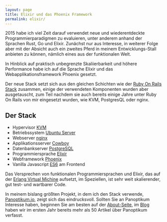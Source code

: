```yaml
---
layout: page
title: Elixir und das Phoenix Framework
permalink: elixir/
---
```


2015 habe ich viel Zeit darauf verwendet neue und wiederentdeckte
Programmierparadigmen zu evaluieren, unter anderem anhand der
Sprachen Rust, Go und Elixir. Zunächst nur aus Interesse, in
weiterer Folge aber mit der Absicht auch ein zweites Pferd in meinem
Entwicklungs-Stall anbieten zu können, nämlich eines aus der funktionalen
Welt.

In Hinblick auf praktisch unbegrenzte Skaliierbarkeit und höhere Performance
habe ich auf die Sprache Elixir und das Webapplikationsframework Phoenix
gesetzt.

Der neue Stack setzt sich aus den gleichen Schichten wie der [Ruby On Rails Stack](/stack) zusammen,
einige der verwendeten Komponenten wurden aber ausgetauscht, zum Teil nachdem sie auch bereits
einige Jahre unter Ruby On Rails von mir eingesetzt wurden, wie KVM, PostgresQL oder nginx.

## Der Stack

* Hypervisor [KVM](https://www.linux-kvm.org/page/Main_Page)
* Betriebssystem [Ubuntu Server](https://www.ubuntu.com/server)
* Webserver [nginx](https://nginx.org/en/)
* Applikationsserver [Cowboy](https://ninenines.eu/)
* Datenbankserver [PostgreSQL](https://www.postgresql.org/)
* Programmiersprache [Elixir](https://elixir-lang.org/)
* Webframework [Phoenix](http://phoenixframework.org/)
* Vanilla Javascript [ES6](http://es6-features.org/#Constants) am Frontend


Das Versprechen von funktionalen Programmiersprachen und Elixir, das auf der
[Erlang Virtual Michine](https://en.wikipedia.org/wiki/Erlang_(programming_language)) aufsetzt,
im Speziellen, ist sehr weit skalierender, gut test- und wartbarer Code.

In meinem bislang größten Projekt, in dem ich den Stack verwende,
[Panoptikum.io](https://panoptikum.io/), zeigt sich das eindrucksvoll. Sollten Sie an Panoptikum
Interesse haben, beginnen Sie am besten auf der [About-Seite](https://blog.panoptikum.io/),
im [Blog](https://blog.panoptikum.io/blog/) haben wir im ersten Jahr bereits mehr als 50 Artikel
über Panoptikum verfasst.